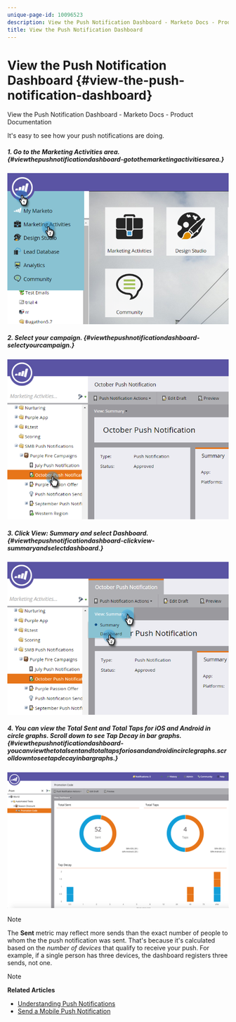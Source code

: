 ```yaml
---
unique-page-id: 10096523
description: View the Push Notification Dashboard - Marketo Docs - Product Documentation
title: View the Push Notification Dashboard
---
```


# View the Push Notification Dashboard {#view-the-push-notification-dashboard}

View the Push Notification Dashboard - Marketo Docs - Product Documentation

It's easy to see how your push notifications are doing.

##### 1. Go to the Marketing Activities area. {#viewthepushnotificationdashboard-gotothemarketingactivitiesarea.}

![](assets/image2015-12-11-12-3a57-3a48.png)

##### 2. Select your campaign. {#viewthepushnotificationdashboard-selectyourcampaign.}

![](assets/image2015-12-11-13-3a1-3a56.png)

##### 3. Click View: Summary and select Dashboard. {#viewthepushnotificationdashboard-clickview-summaryandselectdashboard.}

![](assets/image2015-12-11-13-3a4-3a23.png)

##### 4. You can view the Total Sent and Total Taps for iOS and Android in circle graphs. Scroll down to see Tap Decay in bar graphs. {#viewthepushnotificationdashboard-youcanviewthetotalsentandtotaltapsforiosandandroidincirclegraphs.scrolldowntoseetapdecayinbargraphs.}

![](assets/image2015-12-15-15-3a23-3a47.png)

>[!NOTE]
>
>The **Sent** metric may reflect more sends than the exact number of people to whom the the push notification was sent. That's because it's calculated based on the *number of devices* that qualify to receive your push. For example, if a single person has three devices, the dashboard registers three sends, not one.

>[!NOTE]
>
>**Related Articles**
>
>* [Understanding Push Notifications](understanding-push-notifications.md)
>* [Send a Mobile Push Notification](send-a-mobile-push-notification.md)
>

